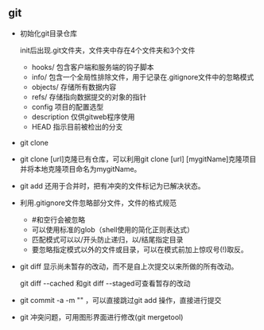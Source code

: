 ## git

+ 初始化git目录仓库

  init后出现.git文件夹，文件夹中存在4个文件夹和3个文件

  - hooks/ 包含客户端和服务端的钩子脚本
  - info/ 包含一个全局性排除文件，用于记录在.gitignore文件中的忽略模式
  - objects/ 存储所有数据内容
  - refs/ 存储指向数据提交的对象的指针
  - config 项目的配置选型
  - description 仅供gitweb程序使用
  - HEAD 指示目前被检出的分支

+ git clone
  
- git clone [url]克隆已有仓库，可以利用git clone [url] [mygitName]克隆项目并将本地克隆项目命名为mygitName。
  
+ git add 还用于合并时，把有冲突的文件标记为已解决状态。

+ 利用.gitignore文件忽略部分文件，文件的格式规范
  - #和空行会被忽略
  - 可以使用标准的glob（shell使用的简化正则表达式）
  - 匹配模式可以以/开头防止递归，以/结尾指定目录
  - 要忽略指定模式以外的文件或目录，可以在模式前加上惊叹号(!)取反。

+ git diff 显示尚未暂存的改动，而不是自上次提交以来所做的所有改动。

	git diff --cached 和git diff --staged可查看暂存的改动

+ git commit -a -m "" ，可以直接跳过git add 操作，直接进行提交

+ git 冲突问题，可用图形界面进行修改(git mergetool)
